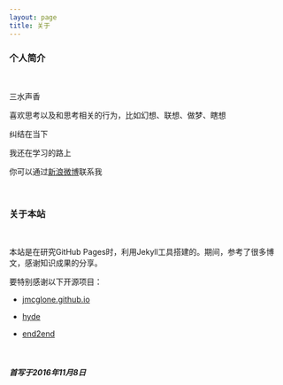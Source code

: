 ```yaml
---
layout: page
title: 关于
---
```


### 个人简介
<br>

三水声香

喜欢思考以及和思考相关的行为，比如幻想、联想、做梦、瞎想

纠结在当下

我还在学习的路上

你可以通过[新浪微博](http://weibo.com/gaoshu883)联系我

<br>

### 关于本站
<br>


本站是在研究GitHub Pages时，利用Jekyll工具搭建的。期间，参考了很多博文，感谢知识成果的分享。

要特别感谢以下开源项目：


* [jmcglone.github.io](https://github.com/jmcglone/jmcglone.github.io)

* [hyde](https://github.com/poole/hyde)

* [end2end](https://github.com/nandomoreirame/end2end)


<br>


<h5 class="about-time">首写于2016年11月8日</h5>




